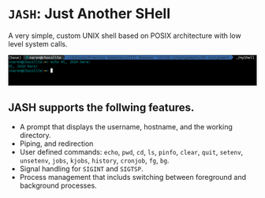 # `JASH`: Just Another SHell

A very simple, custom UNIX shell based on POSIX architecture with low level system calls.

<img src="images/JASH banner.png" alt="Screenshot of JASH">


## JASH supports the follwing features.
- A prompt that displays the username, hostname, and the working directory.
- Piping, and redirection
- User defined commands: `echo`, `pwd`, `cd`, `ls`, `pinfo`, `clear`, `quit`, `setenv`, `unsetenv`, `jobs`, `kjobs`, `history`, `cronjob`, `fg`, `bg`.
- Signal handling for `SIGINT` and `SIGTSP`.
- Process management that includs switching between foreground and background processes.

